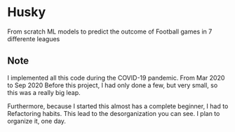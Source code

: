 # Husky
From scratch ML models to predict the outcome of Football games in 7 differente leagues

## Note

I implemented all this code during the COVID-19 pandemic. From Mar 2020 to Sep 2020
Before this project, I had only done a few, but very small, so this was a really big leap.

Furthermore, because I started this almost has a complete beginner, I had to Refactoring habits. This lead to the desorganization you can see.
I plan to organize it, one day.

